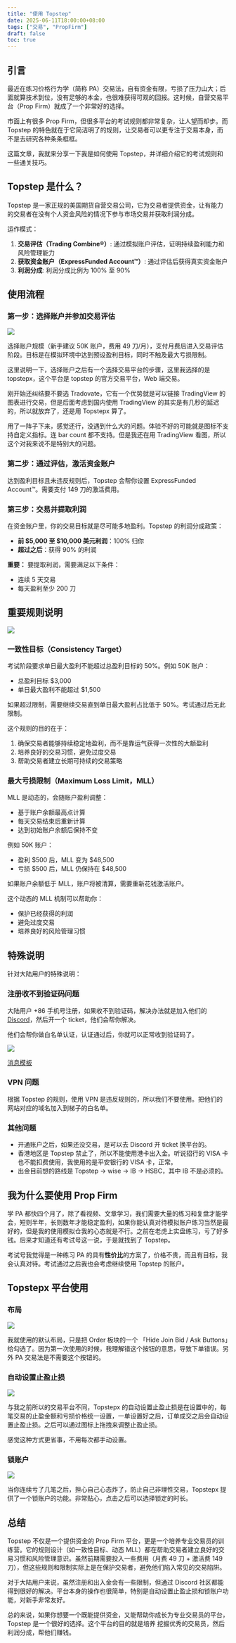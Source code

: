 ```yaml
---
title: "使用 Topstep"
date: 2025-06-11T18:00:00+08:00
tags: ["交易", "PropFirm"] 
draft: false
toc: true
---
```


## 引言

最近在练习价格行为学（简称 PA）交易法，自有资金有限，亏损了压力山大；后面就算技术到位，没有足够的本金，也很难获得可观的回报。这时候，自营交易平台（Prop Firm）就成了一个非常好的选择。

市面上有很多 Prop Firm，但很多平台的考试规则都非常复杂，让人望而却步。而 Topstep 的特色就在于它简洁明了的规则，让交易者可以更专注于交易本身，而不是去研究各种条条框框。

这篇文章，我就来分享一下我是如何使用 Topstep，并详细介绍它的考试规则和一些通关技巧。

## Topstep 是什么？

Topstep 是一家正规的美国期货自营交易公司，它为交易者提供资金，让有能力的交易者在没有个人资金风险的情况下参与市场交易并获取利润分成。

运作模式：
1. **交易评估（Trading Combine®）**: 通过模拟账户评估，证明持续盈利能力和风险管理能力
2. **获取资金账户（ExpressFunded Account™）**: 通过评估后获得真实资金账户
3. **利润分成**: 利润分成比例为 100% 至 90%

<!--more-->

## 使用流程

### 第一步：选择账户并参加交易评估

![](https://img.forecho.com/D3zJEd.png)

选择账户规模（新手建议 50K 账户，费用 49 刀/月），支付月费后进入交易评估阶段。目标是在模拟环境中达到预设盈利目标，同时不触及最大亏损限制。

这里说明一下，选择账户之后有一个选择交易平台的步骤，这里我选择的是 topstepx，这个平台是 topstep 的官方交易平台，Web 端交易。

刚开始还纠结要不要选 Tradovate，它有一个优势就是可以链接 TradingView 的图表进行交易，但是后面考虑到国内使用 TradingView 的其实是有几秒的延迟的，所以就放弃了，还是用 Topstepx 算了。

用了一阵子下来，感觉还行，没遇到什么大的问题。体验不好的可能就是图标不支持自定义指标。连 bar count 都不支持。但是我还在用 TradingView 看图，所以这个对我来说不是特别大的问题。

### 第二步：通过评估，激活资金账户

达到盈利目标且未违反规则后，Topstep 会帮你设置 ExpressFunded Account™。需要支付 149 刀的激活费用。

### 第三步：交易并提取利润

在资金账户里，你的交易目标就是尽可能多地盈利。Topstep 的利润分成政策：
- **前 $5,000 至 $10,000 美元利润**：100% 归你
- **超过之后**：获得 90% 的利润

**重要：** 要提取利润，需要满足以下条件：
- 连续 5 天交易
- 每天盈利至少 200 刀

## 重要规则说明

![](https://img.forecho.com/g3AMkW.png)

### 一致性目标（Consistency Target）

考试阶段要求单日最大盈利不能超过总盈利目标的 50%。例如 50K 账户：
- 总盈利目标 $3,000
- 单日最大盈利不能超过 $1,500

如果超过限制，需要继续交易直到单日最大盈利占比低于 50%。考试通过后无此限制。

这个规则的目的在于：

1. 确保交易者能够持续稳定地盈利，而不是靠运气获得一次性的大额盈利
2. 培养良好的交易习惯，避免过度交易
3. 帮助交易者建立长期可持续的交易策略

### 最大亏损限制（Maximum Loss Limit，MLL）

MLL 是动态的，会随账户盈利调整：
- 基于账户余额最高点计算
- 每天交易结束后重新计算
- 达到初始账户余额后保持不变

例如 50K 账户：
- 盈利 $500 后，MLL 变为 $48,500
- 亏损 $500 后，MLL 仍保持在 $48,500

如果账户余额低于 MLL，账户将被清算，需要重新花钱激活账户。

这个动态的 MLL 机制可以帮助你：
- 保护已经获得的利润
- 避免过度交易
- 培养良好的风险管理习惯

## 特殊说明

针对大陆用户的特殊说明：

### 注册收不到验证码问题

大陆用户 +86 手机号注册，如果收不到验证码，解决办法就是加入他们的 [Discord](https://discord.gg/topstep)，然后开一个 ticket，他们会帮你解决。

他们会帮你做白名单认证，认证通过后，你就可以正常收到验证码了。

![](https://img.forecho.com/ZQqJox.png)

[消息模板](https://discord.com/channels/806986940024619039/1039199140325896283/1382178917443698689)

### VPN 问题

根据 Topstep 的规则，使用 VPN 是违反规则的，所以我们不要使用。把他们的网站对应的域名加入到梯子的白名单。

### 其他问题

- 开通账户之后，如果还没交易，是可以去 Discord 开 ticket 换平台的。
- 香港地区是 Topstep 禁止了，所以不能使用港卡出入金。听说招行的 VISA 卡也不能扣费使用，我使用的是平安银行的 VISA 卡，正常。
- 出金目前想的路线是 Topstep -> wise -> IB -> HSBC，其中 IB 不是必须的。


## 我为什么要使用 Prop Firm

学 PA 都快四个月了，除了看视频、文章学习，我们需要大量的练习和复盘才能学会，短则半年，长则数年才能稳定盈利，如果你能认真对待模拟账户练习当然是最好的，但是我的使用模拟仓我的心态就是不行。之前在老虎上实盘练习，亏了好多钱。后来才知道还有考试号这一说，于是就找到了 Topstep。

考试号我觉得是一种练习 PA 的具有**性价比**的方案了，价格不贵，而且有目标，我会认真对待。考试通过之后我也会考虑继续使用 Topstep 的账户。


## Topstepx 平台使用

### 布局

![](https://img.forecho.com/OqmTtK.png)

我就使用的默认布局，只是把 Order 板块的一个 「Hide Join Bid / Ask Buttons」给勾选了。因为第一次使用的时候，我理解错这个按钮的意思，导致下单错误。另外 PA 交易法是不需要这个按钮的。

### 自动设置止盈止损

![](https://img.forecho.com/dfZex0.png)

与我之前所以的交易平台不同，Topstepx 的自动设置止盈止损是在设置中的，每笔交易的止盈金额和亏损价格统一设置，一单设置好之后，订单成交之后会自动设置止盈止损。之后可以通过图标上拖拽来调整止盈止损。

感觉这种方式更省事，不用每次都手动设置。

### 锁账户

![](https://img.forecho.com/5PsQw9.png)

当你连续亏了几笔之后，担心自己心态炸了，防止自己非理性交易，Topstepx 提供了一个锁账户的功能。非常贴心，点击之后可以选择锁定的时长。

## 总结

Topstep 不仅是一个提供资金的 Prop Firm 平台，更是一个培养专业交易员的训练营。它的规则设计（如一致性目标、动态 MLL）都在帮助交易者建立良好的交易习惯和风险管理意识。虽然前期需要投入一些费用（月费 49 刀 + 激活费 149 刀），但这些规则和限制实际上是在保护交易者，避免他们陷入常见的交易陷阱。

对于大陆用户来说，虽然注册和出入金会有一些限制，但通过 Discord 社区都能得到很好的解决。平台本身的操作也很简单，特别是自动设置止盈止损和锁账户功能，对新手非常友好。

总的来说，如果你想要一个既能提供资金，又能帮助你成长为专业交易员的平台，Topstep 是一个很好的选择。这个平台的目的就是培养
挖掘优秀的交易员，然后利润分成，帮他们赚钱。


